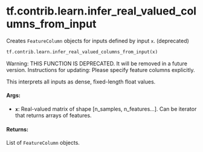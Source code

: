 <div itemscope itemtype="http://developers.google.com/ReferenceObject">
<meta itemprop="name" content="tf.contrib.learn.infer_real_valued_columns_from_input" />
<meta itemprop="path" content="Stable" />
</div>

# tf.contrib.learn.infer_real_valued_columns_from_input

Creates `FeatureColumn` objects for inputs defined by input `x`. (deprecated)

``` python
tf.contrib.learn.infer_real_valued_columns_from_input(x)
```

<!-- Placeholder for "Used in" -->

Warning: THIS FUNCTION IS DEPRECATED. It will be removed in a future version.
Instructions for updating:
Please specify feature columns explicitly.

This interprets all inputs as dense, fixed-length float values.

#### Args:


* <b>`x`</b>: Real-valued matrix of shape [n_samples, n_features...]. Can be
   iterator that returns arrays of features.


#### Returns:

List of `FeatureColumn` objects.
